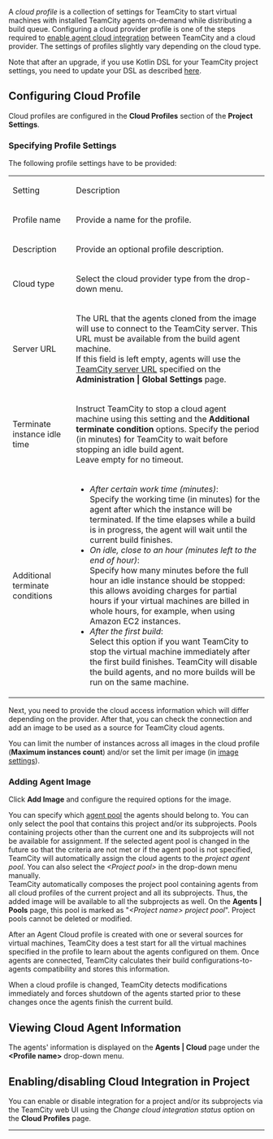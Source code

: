 [//]: # (title: Agent Cloud Profile)
[//]: # (auxiliary-id: Agent Cloud Profile)

A _cloud profile_ is a collection of settings for TeamCity to start virtual machines with installed TeamCity agents on-demand while distributing a build queue. Configuring a cloud provider profile is one of the steps required to [enable agent cloud integration](teamcity-integration-with-cloud-solutions.md) between TeamCity and a cloud provider. The settings of profiles slightly vary depending on the cloud type. 

<tip>

Note that after an upgrade, if you use Kotlin DSL for your TeamCity project settings, you need to update your DSL as described [here](upgrading-dsl.md).
</tip>

## Configuring Cloud Profile

Cloud profiles are configured in the __Cloud Profiles__ section of the __Project Settings__.

### Specifying Profile Settings

The following profile settings have to be provided:

<table><tr>

<td>

Setting


</td>

<td>

Description


</td></tr><tr>

<td>

Profile name


</td>

<td>

Provide a name for the profile.


</td></tr><tr>

<td>

Description


</td>

<td>

Provide an optional profile description.


</td></tr><tr>

<td>

Cloud type


</td>

<td>

Select the cloud provider type from the drop-down menu.


</td></tr><tr>

<td>

Server URL


</td>

<td>

The URL that the agents cloned from the image will use to connect to the TeamCity server. This URL must be available from the build agent machine.   
If this field is left empty, agents will use the [TeamCity server URL](configuring-server-url.md) specified on the __Administration | Global Settings__ page.


</td></tr><tr>

<td>

Terminate instance idle time


</td>

<td>

Instruct TeamCity to stop a cloud agent machine using this setting and the __Additional terminate condition__ options. Specify the period (in minutes) for TeamCity to wait before stopping an idle build agent.   
Leave empty for no timeout.


</td></tr><tr>

<td>

<anchor name="agent-terminate-condition"/>

Additional terminate conditions


</td>

<td>

* _After certain work time (minutes)_:   
Specify the working time (in minutes) for the agent after which the instance will be terminated. If the time elapses while a build is in progress, the agent will wait until the current build finishes.
* _On idle, close to an hour (minutes left to the end of hour)_:   
Specify how many minutes before the full hour an idle instance should be stopped: this allows avoiding charges for partial hours if your virtual machines are billed in whole hours, for example, when using Amazon EC2 instances.
* _After the first build_:   
Select this option if you want TeamCity to stop the virtual machine immediately after the first build finishes. TeamCity will disable the build agents, and no more builds will be run on the same machine.

</td></tr></table>

Next, you need to provide the cloud access information which will differ depending on the provider. After that, you can check the connection and add an image to be used as a source for TeamCity cloud agents.

You can limit the number of instances across all images in the cloud profile (__Maximum instances count__) and/or set the limit per image (in [image settings](#Adding+Agent+Image)).

### Adding Agent Image

Click __Add Image__ and configure the required options for the image. 

You can specify which [agent pool](agent-pools.md) the agents should belong to. You can only select the pool that contains this project and/or its subprojects. Pools containing projects other than the current one and its subprojects will not be available for assignment. If the selected agent pool is changed in the future so that the criteria are not met or if the agent pool is not specified, TeamCity will automatically assign the cloud agents to the _project agent pool_. You can also select the _\<Project pool\>_ in the drop-down menu manually.   
TeamCity automatically composes the project pool containing agents from all cloud profiles of the current project and all its subprojects. Thus, the added image will be available to all the subprojects as well. On the __Agents | Pools__ page, this pool is marked as "_\<Project name\> project pool_". Project pools cannot be deleted or modified.

After an Agent Cloud profile is created with one or several sources for virtual machines, TeamCity does a test start for all the virtual machines specified in the profile to learn about the agents configured on them. Once agents are connected, TeamCity calculates their build configurations\-to\-agents compatibility and stores this information.

When a cloud profile is changed, TeamCity detects modifications immediately and forces shutdown of the agents started prior to these changes once the agents finish the current build.

## Viewing Cloud Agent Information

The agents' information is displayed on the __Agents | Cloud__ page under the __&lt;Profile name&gt;__ drop-down menu.

## Enabling/disabling Cloud Integration in Project

You can enable or disable integration for a project and/or its subprojects via the TeamCity web UI using the _Change cloud integration status_ option on the __Cloud Profiles__ page.

__ __